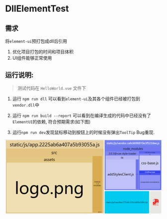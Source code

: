 # DllElementTest

## 需求
将`element-ui`预打包成dll后引用
1. 优化项目打包的时间和项目体积
2. UI组件能够正常使用

## 运行说明:

> 测试代码在 `HelloWorld.vue` 文件下

1. 运行 `npm run dll` 可以看到`element-ui`及其各个组件已经被打包到`vendor.dll`中

2. 运行 `npm run build --report` 可以看到在编译生成的代码中已经没有了`ElementUI`的依赖, 符合预期需求(如下图)

3. 运行`npm run dev`发现鼠标移动到按钮上的时候没有弹出`ToolTip` Bug重现.

![report](./static/buildreport.png)
